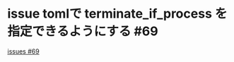 # issue tomlで terminate_if_process を指定できるようにする #69
[issues #69](https://github.com/cat2151/cat-file-watcher/issues/69)


